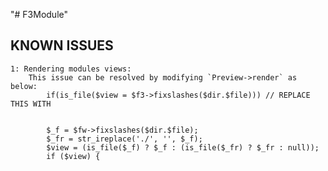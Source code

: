 "# F3Module" 

## KNOWN ISSUES
	1: Rendering modules views:
		This issue can be resolved by modifying `Preview->render` as below:
			if(is_file($view = $f3->fixslashes($dir.$file))) // REPLACE THIS WITH


			$_f = $fw->fixslashes($dir.$file);
			$_fr = str_ireplace('./', '', $_f);
			$view = (is_file($_f) ? $_f : (is_file($_fr) ? $_fr : null));
			if ($view) {